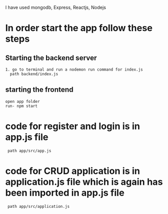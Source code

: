 I have used mongodb, Express, Reactjs, Nodejs


# In order start the app follow these steps
## Starting the backend server 
    1. go to terminal and run a nodemon run command for index.js
      path backend/index.js

## starting the frontend 
    open app folder
    run- npm start  

  # code for register and login is in app.js file       
     path app/src/app.js
  # code for CRUD application is in application.js file which is again has been imported in app.js file
     path app/src/application.js
